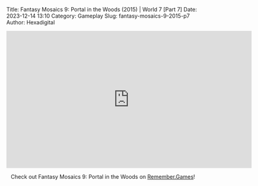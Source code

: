 Title: Fantasy Mosaics 9: Portal in the Woods (2015) | World 7 [Part 7]
Date: 2023-12-14 13:10
Category: Gameplay
Slug: fantasy-mosaics-9-2015-p7
Author: Hexadigital

<center><iframe src="https://www.youtube.com/embed/NvNF5FZwW-4?feature=oembed" allow="accelerometer; autoplay; encrypted-media; gyroscope; picture-in-picture" width="640" height="360" frameborder="0"></iframe>

Check out Fantasy Mosaics 9: Portal in the Woods on [Remember.Games](https://remember.games/game/8089/fantasy-mosaics-9-portal-in-the-woods/)!</center>